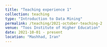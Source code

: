 ```yaml
---
title: "Teaching experience 1"
collection: teaching
type: "Introduction to Data Mining"
permalink: /teaching/2021-october-teaching-2
venue: "Toos Institute of Higher Education"
date: 2021-10-01 - present
location: "Mashhad, Iran"
---
```

